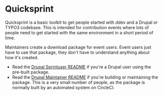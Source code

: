 # Quicksprint

Quicksprint is a basic toolkit to get people started with ddev and a Drupal or TYPO3 codebase. This is intended for contribution events where lots of people need to get started with the same environment in a short period of time.

Maintainers create a download package for event users. Event users just have to use that package, they don't have to understand anything about how it's created.

* Read the [Drupal Sprintuser README](DRUPAL_SPRINTUSER_README.md) if you're a Drupal user using the pre-built package.
* Read the [Drupal Maintainer README](DRUPAL_MAINTAINER_README.md) if you're building or maintaining the package. This is a very small number of people, as the package is normally built by an automated system on CircleCI. 
